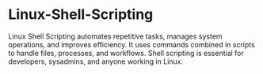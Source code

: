 # Linux-Shell-Scripting
Linux Shell Scripting automates repetitive tasks, manages system operations, and improves efficiency. It uses commands combined in scripts to handle files, processes, and workflows. Shell scripting is essential for developers, sysadmins, and anyone working in Linux.
